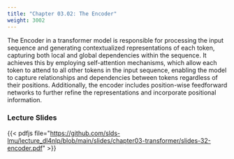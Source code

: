 ```yaml
---
title: "Chapter 03.02: The Encoder"
weight: 3002
---
```

The Encoder in a transformer model is responsible for processing the input sequence and generating contextualized representations of each token, capturing both local and global dependencies within the sequence. It achieves this by employing self-attention mechanisms, which allow each token to attend to all other tokens in the input sequence, enabling the model to capture relationships and dependencies between tokens regardless of their positions. Additionally, the encoder includes position-wise feedforward networks to further refine the representations and incorporate positional information.

<!--more-->

<!--
### Lecture video
{{< video id="TfrSKiOecWI" >}}
-->

### Lecture Slides
{{< pdfjs file="https://github.com/slds-lmu/lecture_dl4nlp/blob/main/slides/chapter03-transformer/slides-32-encoder.pdf" >}}

